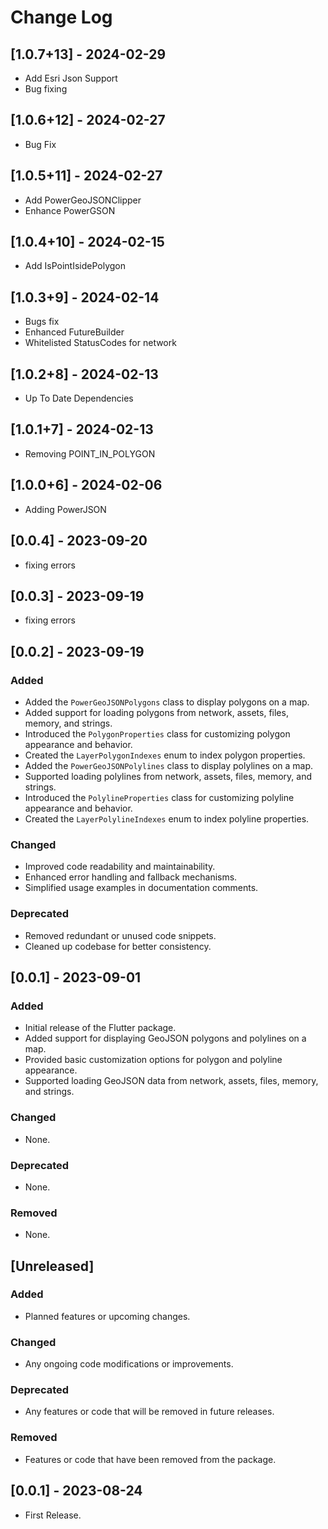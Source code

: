 # Change Log

## [1.0.7+13] - 2024-02-29

- Add Esri Json Support
- Bug fixing

## [1.0.6+12] - 2024-02-27

- Bug Fix

## [1.0.5+11] - 2024-02-27

- Add PowerGeoJSONClipper
- Enhance PowerGSON

## [1.0.4+10] - 2024-02-15

- Add IsPointIsidePolygon

## [1.0.3+9] - 2024-02-14

- Bugs fix
- Enhanced FutureBuilder
- Whitelisted StatusCodes for network

## [1.0.2+8] - 2024-02-13

- Up To Date Dependencies

## [1.0.1+7] - 2024-02-13

- Removing POINT_IN_POLYGON

## [1.0.0+6] - 2024-02-06

- Adding PowerJSON

## [0.0.4] - 2023-09-20

- fixing errors

## [0.0.3] - 2023-09-19

- fixing errors

## [0.0.2] - 2023-09-19

### Added

- Added the `PowerGeoJSONPolygons` class to display polygons on a map.
- Added support for loading polygons from network, assets, files, memory, and strings.
- Introduced the `PolygonProperties` class for customizing polygon appearance and behavior.
- Created the `LayerPolygonIndexes` enum to index polygon properties.
- Added the `PowerGeoJSONPolylines` class to display polylines on a map.
- Supported loading polylines from network, assets, files, memory, and strings.
- Introduced the `PolylineProperties` class for customizing polyline appearance and behavior.
- Created the `LayerPolylineIndexes` enum to index polyline properties.

### Changed

- Improved code readability and maintainability.
- Enhanced error handling and fallback mechanisms.
- Simplified usage examples in documentation comments.

### Deprecated

- Removed redundant or unused code snippets.
- Cleaned up codebase for better consistency.

## [0.0.1] - 2023-09-01

### Added

- Initial release of the Flutter package.
- Added support for displaying GeoJSON polygons and polylines on a map.
- Provided basic customization options for polygon and polyline appearance.
- Supported loading GeoJSON data from network, assets, files, memory, and strings.

### Changed

- None.

### Deprecated

- None.

### Removed

- None.

## [Unreleased]

### Added

- Planned features or upcoming changes.

### Changed

- Any ongoing code modifications or improvements.

### Deprecated

- Any features or code that will be removed in future releases.

### Removed

- Features or code that have been removed from the package.

## [0.0.1] - 2023-08-24

- First Release.
